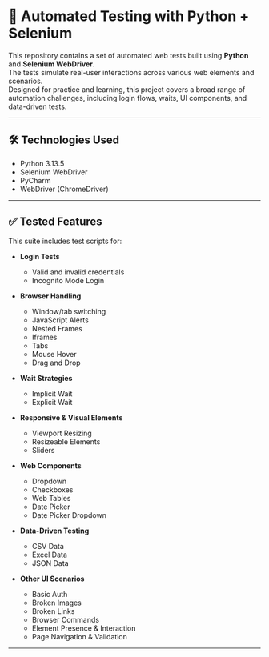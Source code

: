 # 🧪 Automated Testing with Python + Selenium

This repository contains a set of automated web tests built using **Python** and **Selenium WebDriver**.  
The tests simulate real-user interactions across various web elements and scenarios.  
Designed for practice and learning, this project covers a broad range of automation challenges, including login flows, waits, UI components, and data-driven tests.

---

## 🛠️ Technologies Used

- Python 3.13.5  
- Selenium WebDriver  
- PyCharm  
- WebDriver (ChromeDriver)

---

## ✅ Tested Features

This suite includes test scripts for:

- **Login Tests**  
  - Valid and invalid credentials  
  - Incognito Mode Login  

- **Browser Handling**  
  - Window/tab switching  
  - JavaScript Alerts  
  - Nested Frames  
  - Iframes  
  - Tabs  
  - Mouse Hover  
  - Drag and Drop  

- **Wait Strategies**  
  - Implicit Wait  
  - Explicit Wait  

- **Responsive & Visual Elements**  
  - Viewport Resizing  
  - Resizeable Elements  
  - Sliders  

- **Web Components**  
  - Dropdown  
  - Checkboxes  
  - Web Tables  
  - Date Picker  
  - Date Picker Dropdown  

- **Data-Driven Testing**  
  - CSV Data  
  - Excel Data  
  - JSON Data  

- **Other UI Scenarios**  
  - Basic Auth  
  - Broken Images  
  - Broken Links  
  - Browser Commands  
  - Element Presence & Interaction  
  - Page Navigation & Validation  

---
